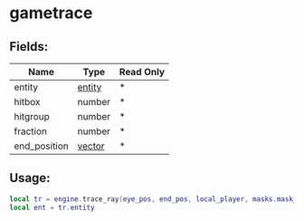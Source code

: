 # gametrace

## Fields:

| Name         | Type                | Read Only |
| ------------ | ------------------- | --------- |
| entity       | [entity](entity.md) | \*        |
| hitbox       | number              | \*        |
| hitgroup     | number              | \*        |
| fraction     | number              | \*        |
| end_position | [vector](vector.md) | \*        |

## Usage:

```lua
local tr = engine.trace_ray(eye_pos, end_pos, local_player, masks.mask_shot)
local ent = tr.entity
```
